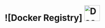 # ![Docker Registry] <img src="https://www.docker.com/wp-content/uploads/2022/03/Moby-logo.png" alt="Docker" width="50">
